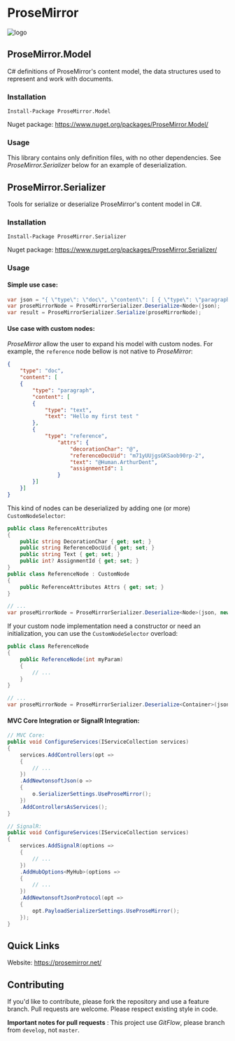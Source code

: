 # ProseMirror

![logo](https://avatars.githubusercontent.com/u/13659461)

## ProseMirror.Model
C# definitions of ProseMirror's content model, the data structures used to represent and work with documents.

### Installation 

```
Install-Package ProseMirror.Model
```

Nuget package: https://www.nuget.org/packages/ProseMirror.Model/

### Usage
This library contains only definition files, with no other dependencies. See *ProseMirror.Serializer* below for an example of deserialization. 

## ProseMirror.Serializer 
Tools for serialize or deserialize ProseMirror's content model in C#.

### Installation 

```
Install-Package ProseMirror.Serializer
```

Nuget package: https://www.nuget.org/packages/ProseMirror.Serializer/

### Usage

#### Simple use case: 

```c#
var json = "{ \"type\": \"doc\", \"content\": [ { \"type\": \"paragraph\", \"content\": [ { \"type\": \"text\", \"text\": \"Hello my first test \" }, ] } ] }";
var proseMirrorNode = ProseMirrorSerializer.Deserialize<Node>(json);
var result = ProseMirrorSerializer.Serialize(proseMirrorNode);
```

#### Use case with custom nodes:

*ProseMirror* allow the user to expand his model with custom nodes. For example, the `reference` node bellow is not native to *ProseMirror*:
```json
{
    "type": "doc",
    "content": [
    {
        "type": "paragraph",
        "content": [
        {
            "type": "text",
            "text": "Hello my first test "
        },
        {
            "type": "reference",
                "attrs": {
                    "decorationChar": "@",
                    "referenceDocUid": "m71yUUjgsGKSaob90rp-2",
                    "text": "@Human.ArthurDent",
                    "assignmentId": 1
                }
        }]
    }]
}
```

This kind of nodes can be deserialized by adding one (or more) `CustomNodeSelector`:

```c#
public class ReferenceAttributes 
{
    public string DecorationChar { get; set; }
    public string ReferenceDocUid { get; set; }
    public string Text { get; set; }
    public int? AssignmentId { get; set; }
}
public class ReferenceNode : CustomNode
{
    public ReferenceAttributes Attrs { get; set; }
}

// ...
var proseMirrorNode = ProseMirrorSerializer.Deserialize<Node>(json, new CustomNodeSelector<ReferenceNode>("reference"));
```

If your custom node implementation need a constructor or need an initialization, you can use the `CustomNodeSelector` overload:

```c#
public class ReferenceNode 
{
    public ReferenceNode(int myParam)
    {
        // ...
    }
}

// ...
var proseMirrorNode = ProseMirrorSerializer.Deserialize<Container>(json, new CustomNodeSelector("reference", () => new ReferenceNode(42)));
```

#### MVC Core Integration or SignalR Integration: 

```c#
// MVC Core:
public void ConfigureServices(IServiceCollection services)
{
    services.AddControllers(opt =>
    {
        // ...
    })
    .AddNewtonsoftJson(o =>
    {
        o.SerializerSettings.UseProseMirror();
    })
    .AddControllersAsServices();
}

// SignalR:
public void ConfigureServices(IServiceCollection services)
{
    services.AddSignalR(options =>
    {
        // ...
    })
    .AddHubOptions<MyHub>(options =>
    {
        // ...
    })
    .AddNewtonsoftJsonProtocol(opt =>
    {
        opt.PayloadSerializerSettings.UseProseMirror();
    });
}
```

## Quick Links
Website: https://prosemirror.net/

## Contributing
If you'd like to contribute, please fork the repository and use a feature branch. Pull requests are welcome. Please respect existing style in code.

**Important notes for pull requests** : This project use *GitFlow*, please branch from `develop`, not `master`.
